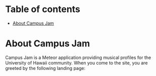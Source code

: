 # Table of contents

* [About Campus Jam](#about-campus-jam)


# About Campus Jam 


Campus Jam is a Meteor application providing musical profiles for the University of Hawaii community. When you come to the site, you are greeted by the following landing page:

